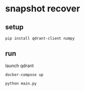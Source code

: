 # snapshot recover

## setup

```shell
pip install qdrant-client numpy
```

## run

launch qdrant

```shell
docker-compose up
```

```shell
python main.py
```
